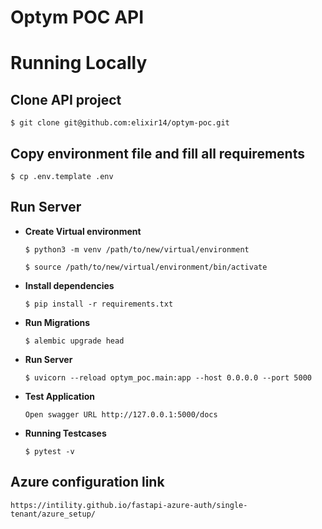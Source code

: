 # Optym POC API

# Running Locally

## Clone API project

    $ git clone git@github.com:elixir14/optym-poc.git


## Copy environment file and fill all requirements

    $ cp .env.template .env


## Run Server
- **Create Virtual environment**

    `$ python3 -m venv /path/to/new/virtual/environment`

  `$ source /path/to/new/virtual/environment/bin/activate`


- **Install dependencies**
    
    `$ pip install -r requirements.txt`


- **Run Migrations**

    `$ alembic upgrade head`


- **Run Server**

    `$ uvicorn --reload optym_poc.main:app --host 0.0.0.0 --port 5000`


- **Test Application**

    `Open swagger URL http://127.0.0.1:5000/docs`


- **Running Testcases**

    `$ pytest -v`


## Azure configuration link
    
    https://intility.github.io/fastapi-azure-auth/single-tenant/azure_setup/
